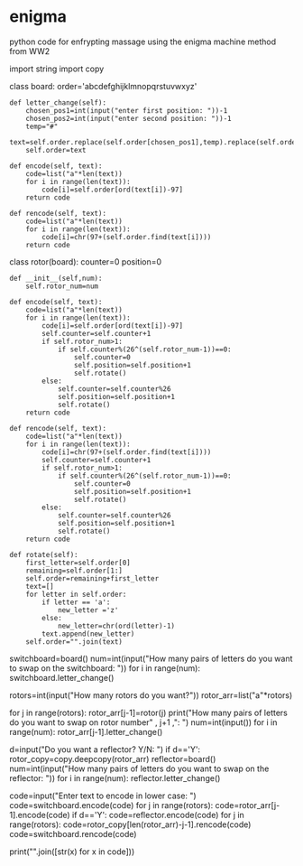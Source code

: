 # enigma
python code for enfrypting massage using the enigma machine method from WW2

import string
import copy

class board:
    order='abcdefghijklmnopqrstuvwxyz'

    def letter_change(self):
        chosen_pos1=int(input("enter first position: "))-1
        chosen_pos2=int(input("enter second position: "))-1
        temp="#"
        text=self.order.replace(self.order[chosen_pos1],temp).replace(self.order[chosen_pos2],self.order[chosen_pos1]).replace(temp,self.order[chosen_pos2])
        self.order=text

    def encode(self, text):
        code=list("a"*len(text))
        for i in range(len(text)):
            code[i]=self.order[ord(text[i])-97]
        return code
        
    def rencode(self, text):
        code=list("a"*len(text))
        for i in range(len(text)):
            code[i]=chr(97+(self.order.find(text[i])))
        return code
 
class rotor(board):
    counter=0
    position=0

    def __init__(self,num):
        self.rotor_num=num
        
    def encode(self, text):
        code=list("a"*len(text))
        for i in range(len(text)):
            code[i]=self.order[ord(text[i])-97]
            self.counter=self.counter+1
            if self.rotor_num>1:
                if self.counter%(26^(self.rotor_num-1))==0:
                    self.counter=0
                    self.position=self.position+1
                    self.rotate()
            else:
                self.counter=self.counter%26
                self.position=self.position+1
                self.rotate()
        return code
        
    def rencode(self, text):
        code=list("a"*len(text))
        for i in range(len(text)):
            code[i]=chr(97+(self.order.find(text[i])))
            self.counter=self.counter+1
            if self.rotor_num>1:
                if self.counter%(26^(self.rotor_num-1))==0:
                    self.counter=0
                    self.position=self.position+1
                    self.rotate()
            else:
                self.counter=self.counter%26
                self.position=self.position+1
                self.rotate()
        return code
        
    def rotate(self):
        first_letter=self.order[0]
        remaining=self.order[1:]
        self.order=remaining+first_letter
        text=[]
        for letter in self.order:
            if letter == 'a':
                new_letter ='z'
            else:
                new_letter=chr(ord(letter)-1)
            text.append(new_letter)
        self.order="".join(text)

switchboard=board()
num=int(input("How many pairs of letters do you want to swap on the switchboard: "))
for i in range(num):
    switchboard.letter_change()

rotors=int(input("How many rotors do you want?"))
rotor_arr=list("a"*rotors)

for j in range(rotors):
    rotor_arr[j-1]=rotor(j)
    print("How many pairs of letters do you want to swap on rotor number" , j+1 ,": ")
    num=int(input())
    for i in range(num):
        rotor_arr[j-1].letter_change()

d=input("Do you want a reflector? Y/N: ")
if d=='Y':
    rotor_copy=copy.deepcopy(rotor_arr)
    reflector=board()
    num=int(input("How many pairs of letters do you want to swap on the reflector: "))
    for i in range(num):
        reflector.letter_change()
    
code=input("Enter text to encode in lower case: ")
code=switchboard.encode(code)
for j in range(rotors):
    code=rotor_arr[j-1].encode(code)
if d=='Y':
    code=reflector.encode(code)
    for j in range(rotors):
        code=rotor_copy[len(rotor_arr)-j-1].rencode(code)
    code=switchboard.rencode(code)

print("".join([str(x) for x in code]))
